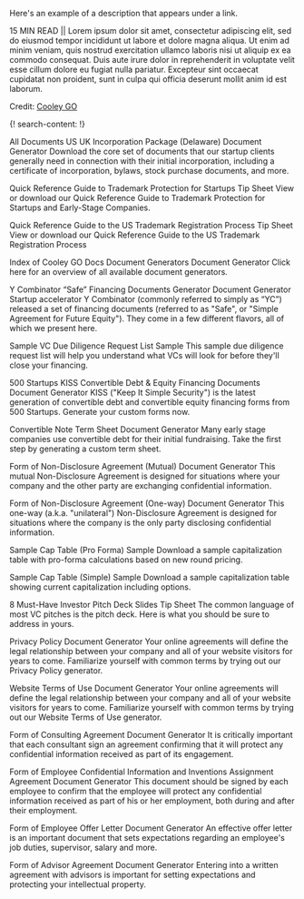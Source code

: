 Here's an example of a description that appears under a link.

15 MIN READ || Lorem ipsum dolor sit amet, consectetur adipiscing elit, sed do eiusmod tempor incididunt ut labore et dolore magna aliqua. Ut enim ad minim veniam, quis nostrud exercitation ullamco laboris nisi ut aliquip ex ea commodo consequat. Duis aute irure dolor in reprehenderit in voluptate velit esse cillum dolore eu fugiat nulla pariatur. Excepteur sint occaecat cupidatat non proident, sunt in culpa qui officia deserunt mollit anim id est laborum.

Credit: [Cooley GO](https://www.cooleygo.com)

{! search-content: !}

 All Documents US UK
Incorporation Package (Delaware)
Document Generator
Download the core set of documents that our startup clients generally need in connection with their initial incorporation, including a certificate of incorporation, bylaws, stock purchase documents, and more.


Quick Reference Guide to Trademark Protection for Startups
Tip Sheet
View or download our Quick Reference Guide to Trademark Protection for Startups and Early-Stage Companies.


Quick Reference Guide to the US Trademark Registration Process
Tip Sheet
View or download our Quick Reference Guide to the US Trademark Registration Process


Index of Cooley GO Docs Document Generators
Document Generator
Click here for an overview of all available document generators.


Y Combinator “Safe” Financing Documents Generator
Document Generator
Startup accelerator Y Combinator (commonly referred to simply as “YC”) released a set of financing documents (referred to as "Safe", or "Simple Agreement for Future Equity"). They come in a few different flavors, all of which we present here.


Sample VC Due Diligence Request List
Sample
This sample due diligence request list will help you understand what VCs will look for before they'll close your financing.


500 Startups KISS Convertible Debt & Equity Financing Documents
Document Generator
KISS ("Keep It Simple Security") is the latest generation of convertible debt and convertible equity financing forms from 500 Startups. Generate your custom forms now.


Convertible Note Term Sheet
Document Generator
Many early stage companies use convertible debt for their initial fundraising. Take the first step by generating a custom term sheet.


Form of Non-Disclosure Agreement (Mutual)
Document Generator
This mutual Non-Disclosure Agreement is designed for situations where your company and the other party are exchanging confidential information.


Form of Non-Disclosure Agreement (One-way)
Document Generator
This one-way (a.k.a. "unilateral") Non-Disclosure Agreement is designed for situations where the company is the only party disclosing confidential information.


Sample Cap Table (Pro Forma)
Sample
Download a sample capitalization table with pro-forma calculations based on new round pricing.


Sample Cap Table (Simple)
Sample
Download a sample capitalization table showing current capitalization including options.


8 Must-Have Investor Pitch Deck Slides
Tip Sheet
The common language of most VC pitches is the pitch deck. Here is what you should be sure to address in yours.


Privacy Policy
Document Generator
Your online agreements will define the legal relationship between your company and all of your website visitors for years to come. Familiarize yourself with common terms by trying out our Privacy Policy generator.


Website Terms of Use
Document Generator
Your online agreements will define the legal relationship between your company and all of your website visitors for years to come. Familiarize yourself with common terms by trying out our Website Terms of Use generator.


Form of Consulting Agreement
Document Generator
It is critically important that each consultant sign an agreement confirming that it will protect any confidential information received as part of its engagement.


Form of Employee Confidential Information and Inventions Assignment Agreement
Document Generator
This document should be signed by each employee to confirm that the employee will protect any confidential information received as part of his or her employment, both during and after their employment.


Form of Employee Offer Letter
Document Generator
An effective offer letter is an important document that sets expectations regarding an employee's job duties, supervisor, salary and more.


Form of Advisor Agreement
Document Generator
Entering into a written agreement with advisors is important for setting expectations and protecting your intellectual property.
